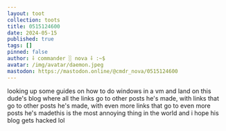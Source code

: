 ```yaml
---
layout: toot
collection: toots
title: 0515124600
date: 2024-05-15
published: true
tags: []
pinned: false
author: ⸸ commander ░ nova ⸸ :~$
avatar: /img/avatar/daemon.jpeg
mastodon: https://mastodon.online/@cmdr_nova/0515124600
---
```


looking up some guides on how to do windows in a vm and land on this dude's blog where all the links go to other posts he's made, with links that go to other posts he's made, with even more links that go to even more posts he's madethis is the most annoying thing in the world and i hope his blog gets hacked lol
